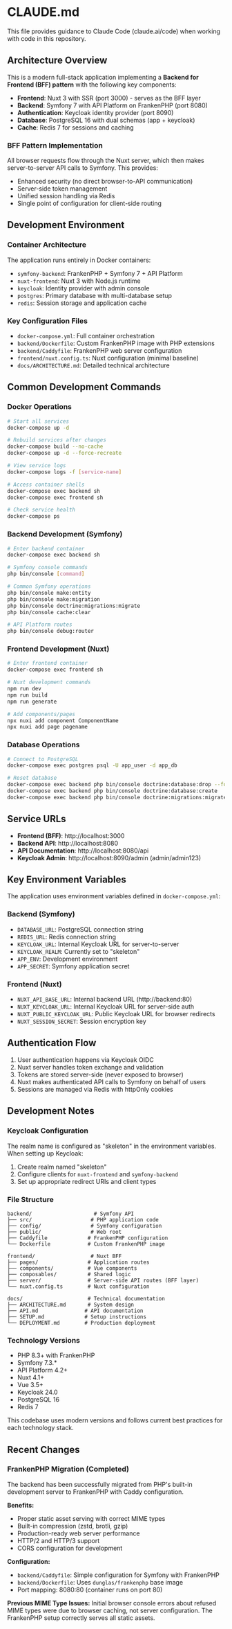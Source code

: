 # CLAUDE.md

This file provides guidance to Claude Code (claude.ai/code) when working with code in this repository.

## Architecture Overview

This is a modern full-stack application implementing a **Backend for Frontend (BFF) pattern** with the following key components:

- **Frontend**: Nuxt 3 with SSR (port 3000) - serves as the BFF layer
- **Backend**: Symfony 7 with API Platform on FrankenPHP (port 8080)
- **Authentication**: Keycloak identity provider (port 8090)
- **Database**: PostgreSQL 16 with dual schemas (app + keycloak)
- **Cache**: Redis 7 for sessions and caching

### BFF Pattern Implementation

All browser requests flow through the Nuxt server, which then makes server-to-server API calls to Symfony. This provides:
- Enhanced security (no direct browser-to-API communication)
- Server-side token management
- Unified session handling via Redis
- Single point of configuration for client-side routing

## Development Environment

### Container Architecture

The application runs entirely in Docker containers:

- `symfony-backend`: FrankenPHP + Symfony 7 + API Platform
- `nuxt-frontend`: Nuxt 3 with Node.js runtime
- `keycloak`: Identity provider with admin console
- `postgres`: Primary database with multi-database setup
- `redis`: Session storage and application cache

### Key Configuration Files

- `docker-compose.yml`: Full container orchestration
- `backend/Dockerfile`: Custom FrankenPHP image with PHP extensions
- `backend/Caddyfile`: FrankenPHP web server configuration
- `frontend/nuxt.config.ts`: Nuxt configuration (minimal baseline)
- `docs/ARCHITECTURE.md`: Detailed technical architecture

## Common Development Commands

### Docker Operations

```bash
# Start all services
docker-compose up -d

# Rebuild services after changes
docker-compose build --no-cache
docker-compose up -d --force-recreate

# View service logs
docker-compose logs -f [service-name]

# Access container shells
docker-compose exec backend sh
docker-compose exec frontend sh

# Check service health
docker-compose ps
```

### Backend Development (Symfony)

```bash
# Enter backend container
docker-compose exec backend sh

# Symfony console commands
php bin/console [command]

# Common Symfony operations
php bin/console make:entity
php bin/console make:migration
php bin/console doctrine:migrations:migrate
php bin/console cache:clear

# API Platform routes
php bin/console debug:router
```

### Frontend Development (Nuxt)

```bash
# Enter frontend container
docker-compose exec frontend sh

# Nuxt development commands
npm run dev
npm run build
npm run generate

# Add components/pages
npx nuxi add component ComponentName
npx nuxi add page pagename
```

### Database Operations

```bash
# Connect to PostgreSQL
docker-compose exec postgres psql -U app_user -d app_db

# Reset database
docker-compose exec backend php bin/console doctrine:database:drop --force
docker-compose exec backend php bin/console doctrine:database:create
docker-compose exec backend php bin/console doctrine:migrations:migrate
```

## Service URLs

- **Frontend (BFF)**: http://localhost:3000
- **Backend API**: http://localhost:8080
- **API Documentation**: http://localhost:8080/api
- **Keycloak Admin**: http://localhost:8090/admin (admin/admin123)

## Key Environment Variables

The application uses environment variables defined in `docker-compose.yml`:

### Backend (Symfony)
- `DATABASE_URL`: PostgreSQL connection string
- `REDIS_URL`: Redis connection string
- `KEYCLOAK_URL`: Internal Keycloak URL for server-to-server
- `KEYCLOAK_REALM`: Currently set to "skeleton"
- `APP_ENV`: Development environment
- `APP_SECRET`: Symfony application secret

### Frontend (Nuxt)
- `NUXT_API_BASE_URL`: Internal backend URL (http://backend:80)
- `NUXT_KEYCLOAK_URL`: Internal Keycloak URL for server-side auth
- `NUXT_PUBLIC_KEYCLOAK_URL`: Public Keycloak URL for browser redirects
- `NUXT_SESSION_SECRET`: Session encryption key

## Authentication Flow

1. User authentication happens via Keycloak OIDC
2. Nuxt server handles token exchange and validation
3. Tokens are stored server-side (never exposed to browser)
4. Nuxt makes authenticated API calls to Symfony on behalf of users
5. Sessions are managed via Redis with httpOnly cookies

## Development Notes

### Keycloak Configuration

The realm name is configured as "skeleton" in the environment variables. When setting up Keycloak:

1. Create realm named "skeleton"
2. Configure clients for `nuxt-frontend` and `symfony-backend`
3. Set up appropriate redirect URIs and client types

### File Structure

```
backend/                    # Symfony API
├── src/                   # PHP application code
├── config/                # Symfony configuration
├── public/                # Web root
├── Caddyfile             # FrankenPHP configuration
└── Dockerfile            # Custom FrankenPHP image

frontend/                  # Nuxt BFF
├── pages/                # Application routes
├── components/           # Vue components
├── composables/          # Shared logic
├── server/               # Server-side API routes (BFF layer)
└── nuxt.config.ts        # Nuxt configuration

docs/                     # Technical documentation
├── ARCHITECTURE.md       # System design
├── API.md               # API documentation
├── SETUP.md             # Setup instructions
└── DEPLOYMENT.md        # Production deployment
```

### Technology Versions

- PHP 8.3+ with FrankenPHP
- Symfony 7.3.*
- API Platform 4.2+
- Nuxt 4.1+
- Vue 3.5+
- Keycloak 24.0
- PostgreSQL 16
- Redis 7

This codebase uses modern versions and follows current best practices for each technology stack.

## Recent Changes

### FrankenPHP Migration (Completed)
The backend has been successfully migrated from PHP's built-in development server to FrankenPHP with Caddy configuration.

**Benefits:**
- Proper static asset serving with correct MIME types
- Built-in compression (zstd, brotli, gzip)
- Production-ready web server performance
- HTTP/2 and HTTP/3 support
- CORS configuration for development

**Configuration:**
- `backend/Caddyfile`: Simple configuration for Symfony with FrankenPHP
- `backend/Dockerfile`: Uses `dunglas/frankenphp` base image
- Port mapping: 8080:80 (container runs on port 80)

**Previous MIME Type Issues:**
Initial browser console errors about refused MIME types were due to browser caching, not server configuration. The FrankenPHP setup correctly serves all static assets.
